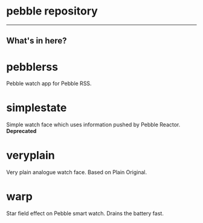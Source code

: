 # pebble repository

----
## What's in here?

# pebblerss
Pebble watch app for Pebble RSS.

# simplestate
Simple watch face which uses information pushed by Pebble Reactor. __Deprecated__

# veryplain
Very plain analogue watch face. Based on Plain Original.

# warp
Star field effect on Pebble smart watch. Drains the battery fast.
